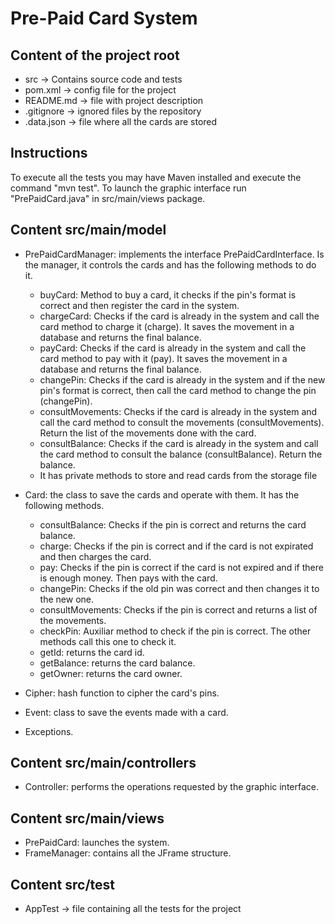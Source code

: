 # **Pre-Paid Card System**

## **Content of the project root**
- src -> Contains source code and tests
- pom.xml -> config file for the project
- README.md -> file with project description
- .gitignore -> ignored files by the repository
- .data.json -> file where all the cards are stored

## **Instructions**

To execute all the tests you may have Maven installed and execute the command "mvn test".
To launch the graphic interface run "PrePaidCard.java" in src/main/views package.

## **Content src/main/model**
- PrePaidCardManager: implements the interface PrePaidCardInterface. Is the manager, it controls the cards and has the following methods to do it.

  * buyCard: Method to buy a card, it checks if the pin's format is correct and then register the card in the system.
  * chargeCard: Checks if the card is already in the system and call the card method to charge it (charge). It saves the movement in a database and returns the final balance.
  * payCard: Checks if the card is already in the system and call the card method to pay with it (pay). It saves the movement in a database and returns the final balance.
  * changePin: Checks if the card is already in the system and if the new pin's format is correct, then call the card method to change the pin (changePin).
  * consultMovements:  Checks if the card is already in the system and call the card method to consult the movements (consultMovements). Return the list of the movements done with the card.
  * consultBalance: Checks if the card is already in the system and call the card method to consult the balance (consultBalance). Return the balance.
  * It has private methods to store and read cards from the storage file


- Card: the class to save the cards and operate with them. It has the following methods.

  * consultBalance: Checks if the pin is correct and returns the card balance.
  * charge: Checks if the pin is correct and if the card is not expirated and then charges the card.
  * pay: Checks if the pin is correct if the card is not expired and if there is enough money. Then pays with the card.
  * changePin: Checks if the old pin was correct and then changes it to the new one.
  * consultMovements: Checks if the pin is correct and returns a list of the movements.
  * checkPin: Auxiliar method to check if the pin is correct. The other methods call this one to check it.
  * getId: returns the card id.
  * getBalance: returns the card balance.
  * getOwner: returns the card owner.
  
  
- Cipher: hash function to cipher the card's pins.

- Event: class to save the events made with a card.

- Exceptions.

## **Content src/main/controllers**

- Controller: performs the operations requested by the graphic interface.

## **Content src/main/views**

- PrePaidCard: launches the system.
- FrameManager: contains all the JFrame structure.


## **Content src/test**
- AppTest -> file containing all the tests for the project
